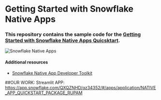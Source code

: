 # Getting Started with Snowflake Native Apps

### This repository contains the sample code for the [Getting Started with Snowflake Native Apps Quicsktart](https://quickstarts.snowflake.com/guide/getting_started_with_native_apps/). 

![Snowflake Native Apps](https://quickstarts.snowflake.com/guide/getting_started_with_native_apps/img/edcfa4000a03ae36.png)

#### Additional resources

- [Snowflake Native App Developer Toolkit](https://www.snowflake.com/snowflake-native-app-developer-toolkit/?utm_source=github&utm_medium=github&utm_campaign=na-us-en-eb-developer-toolkit-github)


##OUR WORK:
Streamlit APP:
https://app.snowflake.com/QXQZNHD/qz34352/#/apps/application/NATIVE_APP_QUICKSTART_PACKAGE_RUPAM

